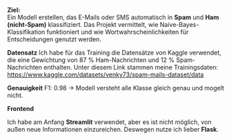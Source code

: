 **Ziel:**  
Ein Modell erstellen, das E-Mails oder SMS automatisch in **Spam** und **Ham (nicht-Spam)** klassifiziert. Das Projekt vermittelt, wie Naive-Bayes-Klassifikation funktioniert und wie Wortwahrscheinlichkeiten für Entscheidungen genutzt werden.

**Datensatz**
Ich habe für das Training die Datensätze von Kaggle verwendet, die eine Gewichtung von 87 % Ham-Nachrichten und 12 % Spam-Nachrichten enthalten.
Unter diesem Link stammen meine Trainingsdaten: https://www.kaggle.com/datasets/venky73/spam-mails-dataset/data

**Genauigkeit**
F1: 0.98 -> Modell versteht alle Klasse gleich genau und mogelt nicht. 


**Frontend**

Ich habe am Anfang **Streamlit** verwendet, aber es ist nicht möglich, von außen neue Informationen einzureichen. Deswegen nutze ich lieber **Flask**.


